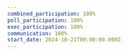 ```yaml
---
combined_participation: 100%
poll_participation: 100%
exec_participation: 100%
communication: 100%
start_date: 2024-10-21T00:00:00.000Z
---
```

